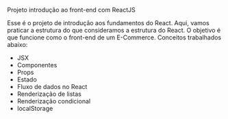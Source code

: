 Projeto introdução ao front-end com ReactJS

Esse é o projeto de introdução aos fundamentos do React. Aqui, vamos praticar a estrutura do que consideramos a estrutura do React. O objetivo é que funcione como o front-end de um E-Commerce. Conceitos trabalhados abaixo:

- JSX
- Componentes
- Props
- Estado
- Fluxo de dados no React
- Renderização de listas
- Renderização condicional
- localStorage


